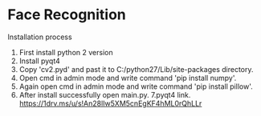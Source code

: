 # Face Recognition
Installation process
1. First install python 2 version
2. Install pyqt4
3. Copy 'cv2.pyd' and past it to C:/python27/Lib/site-packages directory.
4. Open cmd in admin mode and write command 'pip install numpy'.
5. Again open cmd in admin mode and write command 'pip install pillow'.
6. After install successfully open main.py.
7.pyqt4 link. https://1drv.ms/u/s!An28lIw5XM5cnEgKF4hML0rQhLLr
